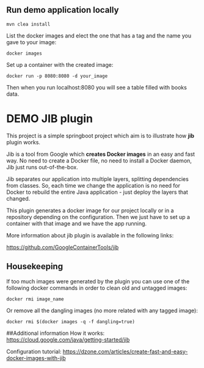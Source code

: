 ## Run demo application locally
```mvn clea install```

List the docker images and elect the one that has a tag and the name you gave to your image:

```docker images```

Set up a container with the created image:

```docker run -p 8080:8080 -d your_image```

Then when you run localhost:8080 you will see a table filled with books data.

# DEMO JIB plugin
This project is a simple springboot project which aim is to illustrate how **jib** plugin works. 

Jib is a tool from Google which **creates Docker images** in an easy and fast way. No need to create a Docker file, no need to install a Docker daemon, Jib just runs out-of-the-box.

Jib separates our application into multiple layers, splitting dependencies from classes. So, each time we change the application is no need for Docker to rebuild the entire Java application - just deploy the layers that changed.

This plugin generates a docker image for our project locally or in a repository depending on the configuration. Then we just have to set up a container with that image and we have the app running.

More information about jib plugin is available in the following links:

https://github.com/GoogleContainerTools/jib

## Housekeeping
If too much images were generated by the plugin you can use one of the following docker commands in order to clean old and untagged images:

```docker rmi image_name```

Or remove all the dangling images (no more related with any tagged image):

```docker rmi $(docker images -q -f dangling=true)```

##Additional information
How it works: https://cloud.google.com/java/getting-started/jib

Configuration tutorial: https://dzone.com/articles/create-fast-and-easy-docker-images-with-jib